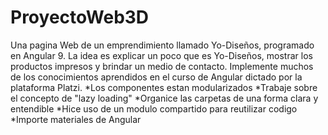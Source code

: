 # ProyectoWeb3D
Una pagina Web de un emprendimiento llamado Yo-Diseños, programado en Angular 9.
La idea es explicar un poco que es Yo-Diseños, mostrar los productos impresos y brindar un medio de contacto.
Implemente muchos de los conocimientos aprendidos en el curso de Angular dictado por la plataforma Platzi.
    *Los componentes estan modularizados
    *Trabaje sobre el concepto de "lazy loading"
    *Organice las carpetas de una forma clara y entendible
    *Hice uso de un modulo compartido para reutilizar codigo
    *Importe materiales de Angular

